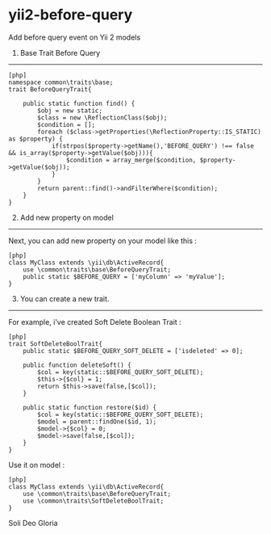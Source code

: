 # yii2-before-query
Add before query event on Yii 2 models

1. Base Trait Before Query
------------------

~~~
[php]
namespace common\traits\base;
trait BeforeQueryTrait{

    public static function find() {
        $obj = new static;
        $class = new \ReflectionClass($obj);
        $condition = [];
        foreach ($class->getProperties(\ReflectionProperty::IS_STATIC) as $property) {
            if(strpos($property->getName(),'BEFORE_QUERY') !== false && is_array($property->getValue($obj))){
                $condition = array_merge($condition, $property->getValue($obj));
            }
        }
        return parent::find()->andFilterWhere($condition);
    }
}
~~~

2. Add new property on model
----------------------------------------------------------

Next, you can add new property on your model like this :

~~~
[php]
class MyClass extends \yii\db\ActiveRecord{
    use \common\traits\base\BeforeQueryTrait;
    public static $BEFORE_QUERY = ['myColumn' => 'myValue'];
}
~~~

3. You can create a new trait.
------------------------------------------------------------------------


For example, i've created Soft Delete Boolean Trait :

~~~
[php]
trait SoftDeleteBoolTrait{
    public static $BEFORE_QUERY_SOFT_DELETE = ['isdeleted' => 0];
    
    public function deleteSoft() {
        $col = key(static::$BEFORE_QUERY_SOFT_DELETE);
        $this->{$col} = 1;
        return $this->save(false,[$col]);
    }
    
    public static function restore($id) {
        $col = key(static::$BEFORE_QUERY_SOFT_DELETE);
        $model = parent::findOne($id, 1);
        $model->{$col} = 0;
        $model->save(false,[$col]);
    }
}
~~~

Use it on model : 



~~~
[php]
class MyClass extends \yii\db\ActiveRecord{
    use \common\traits\base\BeforeQueryTrait;
    use \common\traits\SoftDeleteBoolTrait;
}
~~~



Soli Deo Gloria
